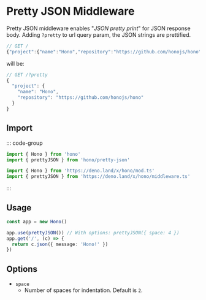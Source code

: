 # Pretty JSON Middleware

Pretty JSON middleware enables "_JSON pretty print_" for JSON response body.
Adding `?pretty` to url query param, the JSON strings are prettified.

```js
// GET /
{"project":{"name":"Hono","repository":"https://github.com/honojs/hono"}}
```

will be:

```js
// GET /?pretty
{
  "project": {
    "name": "Hono",
    "repository": "https://github.com/honojs/hono"
  }
}
```

## Import

::: code-group

```ts [npm]
import { Hono } from 'hono'
import { prettyJSON } from 'hono/pretty-json'
```

```ts [Deno]
import { Hono } from 'https://deno.land/x/hono/mod.ts'
import { prettyJSON } from 'https://deno.land/x/hono/middleware.ts'
```

:::

## Usage

```ts
const app = new Hono()

app.use(prettyJSON()) // With options: prettyJSON({ space: 4 })
app.get('/', (c) => {
  return c.json({ message: 'Hono!' })
})
```

## Options

- `space`
  - Number of spaces for indentation. Default is `2`.

